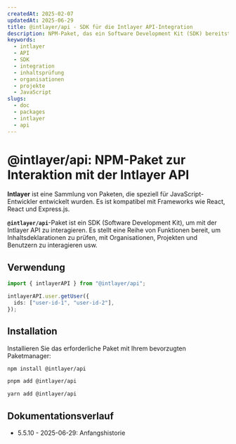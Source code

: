 ```yaml
---
createdAt: 2025-02-07
updatedAt: 2025-06-29
title: @intlayer/api - SDK für die Intlayer API-Integration
description: NPM-Paket, das ein Software Development Kit (SDK) bereitstellt, um mit der Intlayer API für Inhaltsprüfung, Organisationen, Projekte und Benutzerverwaltung zu interagieren.
keywords:
  - intlayer
  - API
  - SDK
  - integration
  - inhaltsprüfung
  - organisationen
  - projekte
  - JavaScript
slugs:
  - doc
  - packages
  - intlayer
  - api
---
```


# @intlayer/api: NPM-Paket zur Interaktion mit der Intlayer API

**Intlayer** ist eine Sammlung von Paketen, die speziell für JavaScript-Entwickler entwickelt wurden. Es ist kompatibel mit Frameworks wie React, React und Express.js.

**`@intlayer/api`**-Paket ist ein SDK (Software Development Kit), um mit der Intlayer API zu interagieren. Es stellt eine Reihe von Funktionen bereit, um Inhaltsdeklarationen zu prüfen, mit Organisationen, Projekten und Benutzern zu interagieren usw.

## Verwendung

```ts
import { intlayerAPI } from "@intlayer/api";

intlayerAPI.user.getUser({
  ids: ["user-id-1", "user-id-2"],
});
```

## Installation

Installieren Sie das erforderliche Paket mit Ihrem bevorzugten Paketmanager:

```bash packageManager="npm"
npm install @intlayer/api
```

```bash packageManager="pnpm"
pnpm add @intlayer/api
```

```bash packageManager="yarn"
yarn add @intlayer/api
```

## Dokumentationsverlauf

- 5.5.10 - 2025-06-29: Anfangshistorie
